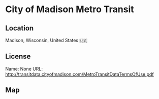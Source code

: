 # City of Madison Metro Transit
    
## Location

Madison, Wisconsin, United States 🇺🇸

## License

Name: None
URL: http://transitdata.cityofmadison.com/MetroTransitDataTermsOfUse.pdf

## Map

<WorldMap topic="public-transport/rtfs-rt/City_of_Madison_Metro_Transit/vehicle_positions/#" />
